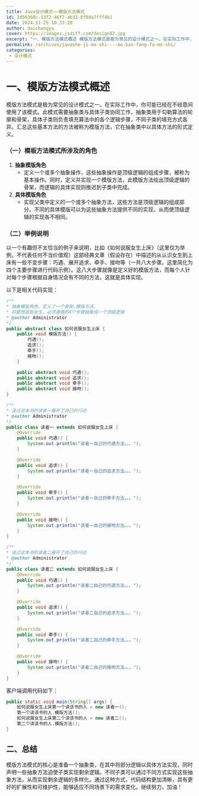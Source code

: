 ```yaml
---
title: Java设计模式——模版方法模式
id: 3d56360c-13f2-46f7-ab32-6f8da7fff4b1
date: 2024-11-25 10:33:28
author: daichangya
cover: https://images.jsdiff.com/design02.jpg
excerpt: "一、模版方法模式概述 模版方法模式是极为常见的设计模式之一。在实际工作中，你可能已经在不经意间使用了该模式。此模式需要抽象类与具体子类协同工作，抽象类用于勾勒算法的轮廓和骨架，具体子类则负责填充算法中的各个逻辑步骤，不同子类的填充方式各异。汇总这些基本方法的方法被称为模版方法，它在抽象类中以具体方法"
permalink: /archives/javashe-ji-mo-shi----mo-ban-fang-fa-mo-shi/
categories:
 - 设计模式
---
```


# 一、模版方法模式概述
模版方法模式是极为常见的设计模式之一。在实际工作中，你可能已经在不经意间使用了该模式。此模式需要抽象类与具体子类协同工作，抽象类用于勾勒算法的轮廓和骨架，具体子类则负责填充算法中的各个逻辑步骤，不同子类的填充方式各异。汇总这些基本方法的方法被称为模版方法，它在抽象类中以具体方法的形式定义。

### （一）模板方法模式所涉及的角色
1. **抽象模版角色**
   - 定义一个或多个抽象操作，这些抽象操作是顶级逻辑的组成步骤，被称为基本操作。同时，定义并实现一个模版方法，此模版方法给出顶级逻辑的骨架，而逻辑的具体实现则推迟到子类中完成。
2. **具体模版角色**
   - 实现父类中定义的一个或多个抽象方法，这些方法是顶级逻辑的组成部分。不同的具体模版可以为这些抽象方法提供不同的实现，从而使顶级逻辑的实现各不相同。

### （二）举例说明
以一个有趣但不太恰当的例子来说明，比如《如何说服女生上床》（这里仅为举例，不代表任何不当价值观）这部经典文章（假设存在）中描述的从认识女生到上床有一些不变步骤：巧遇、展开追求、牵手、接吻等（一共八大步骤，这里简化为四个主要步骤进行代码示例）。这八大步骤就像是定义好的模版方法，而每个人针对每个步骤根据自身情况会有不同的方法，这就是具体实现。

以下是相关代码实现：
```java
/**
* 抽象模版角色，定义了一个骨架,模版方法，
* 将要想追到女生，必须遵循的4个步骤抽象成一个顶级逻辑
* @author Administrator
*/
public abstract class 如何说服女生上床 {
    public void 模版方法() {
        巧遇();
        追求();
        牵手();
        接吻();
    }

    public abstract void 巧遇();
    public abstract void 追求();
    public abstract void 牵手();
    public abstract void 接吻();
}

/**
* 读过这本书的读者一展开了自己的行动
* @author Administrator
*/
public class 读者一 extends 如何说服女生上床 {
    @Override
    public void 巧遇() {
        System.out.println("读者一自己的巧遇方法。。。");
    }

    @Override
    public void 追求() {
        System.out.println("读者一自己的追求方法。。。");
    }

    @Override
    public void 牵手() {
        System.out.println("读者一自己的牵手方法。。。");
    }

    @Override
    public void 接吻() {
        System.out.println("读者一自己的接吻方法。。。");
    }
}

/**
* 读过这本书的读者二展开了自己的行动
* @author Administrator
*/
public class 读者二 extends 如何说服女生上床 {
    @Override
    public void 巧遇() {
        System.out.println("读者二自己的巧遇方法。。。");
    }

    @Override
    public void 追求() {
        System.out.println("读者二自己的追求方法。。。");
    }

    @Override
    public void 牵手() {
        System.out.println("读者二自己的牵手方法。。。");
    }

    @Override
    public void 接吻() {
        System.out.println("读者二自己的接吻方法。。。");
    }
}
```
客户端调用代码如下：
```java
public static void main(String[] args) {
    如何说服女生上床第一个读该书的人 = new 读者一();
    第一个读该书的人.模版方法();
    如何说服女生上床第二个读该书的人 = new 读者二();
    第二个读该书的人.模版方法();
}
```

## 二、总结
模版方法模式的核心是准备一个抽象类，在其中将部分逻辑以具体方法实现，同时声明一些抽象方法迫使子类实现剩余逻辑。不同子类可以通过不同方式实现这些抽象方法，从而实现剩余逻辑的多样化。通过这种方式，代码结构更加清晰，具有更好的扩展性和可维护性，能够适应不同场景下的需求变化。继续努力，加油！


